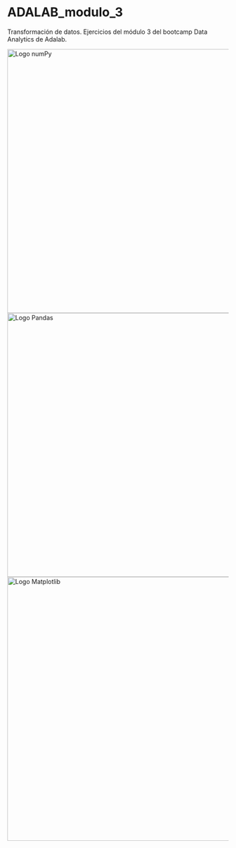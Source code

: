 # ADALAB_modulo_3
Transformación de datos. Ejercicios del módulo 3 del bootcamp Data Analytics de Adalab.

<img src="https://media.licdn.com/dms/image/D4D12AQHWZVcZA6jezg/article-cover_image-shrink_600_2000/0/1675493592633?e=2147483647&v=beta&t=Y1s8hdk9dfiJgVd64a2y-BGjyNALN-BHYWhfXWTJM8Y" alt="Logo numPy" width="600">
<img src="https://github.com/user-attachments/assets/55afec07-266d-4ec5-850c-59119b9ef732" alt="Logo Pandas" width="600">
<img src="https://i.namu.wiki/i/QAax45jgOehPZ2oX7i1bJGZxFV5IbjBqOub2I1eETCEGyjXui8LPpTZRjt2rXeOmNcM8XxFcofkAzRDP7TxNkg.webp
" alt="Logo Matplotlib" width="600">




